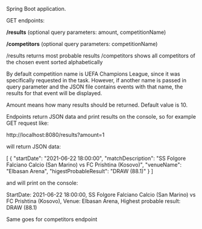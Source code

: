 Spring Boot application.

GET endpoints:

<b>/results</b> 
(optional query parameters: amount, competitionName)

<b>/competitors</b> 
(optional query parameters: competitionName)

/results returns most probable results
/competitors shows all competitors of the chosen event sorted alphabetically

By default competition name is UEFA Champions League, since it was specifically requested in the task.
However, if another name is passed in query parameter and the JSON file contains events with that name, the results for that event will be displayed.

Amount means how many results should be returned. Default value is 10.

Endpoints return JSON data and print results on the console, so for example GET request like:

http://localhost:8080/results?amount=1

will return JSON data:

[
    {
        "startDate": "2021-06-22 18:00:00",
        "matchDescription": "SS Folgore Falciano Calcio (San Marino) vs FC Prishtina (Kosovo)",
        "venueName": "Elbasan Arena",
        "higestProbableResult": "DRAW (88.1)"
    }
]

and will print on the console:

StartDate: 2021-06-22 18:00:00, 
SS Folgore Falciano Calcio (San Marino) vs FC Prishtina (Kosovo), 
Venue: Elbasan Arena, 
Highest probable result: DRAW (88.1)

Same goes for competitors endpoint
